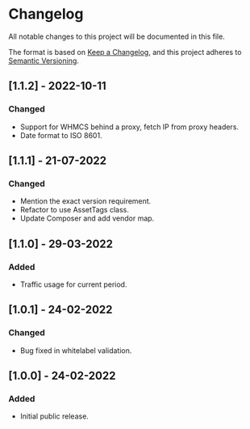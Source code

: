 # Changelog
All notable changes to this project will be documented in this file.

The format is based on [Keep a Changelog](https://keepachangelog.com/en/1.0.0/),
and this project adheres to [Semantic Versioning](https://semver.org/spec/v2.0.0.html).

## [1.1.2] - 2022-10-11
### Changed
- Support for WHMCS behind a proxy, fetch IP from proxy headers.
- Date format to ISO 8601.

## [1.1.1] - 21-07-2022
### Changed
- Mention the exact version requirement.
- Refactor to use AssetTags class.
- Update Composer and add vendor map.

## [1.1.0] - 29-03-2022
### Added
- Traffic usage for current period.

## [1.0.1] - 24-02-2022
### Changed
- Bug fixed in whitelabel validation.

## [1.0.0] - 24-02-2022
### Added
- Initial public release.

